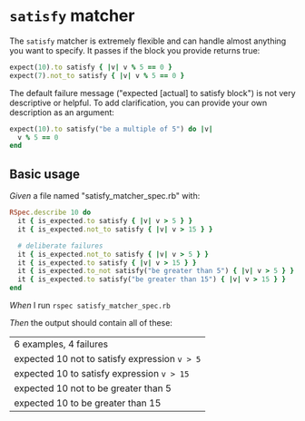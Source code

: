 # `satisfy` matcher

The `satisfy` matcher is extremely flexible and can handle almost anything you want to
  specify. It passes if the block you provide returns true:

  ```ruby
  expect(10).to satisfy { |v| v % 5 == 0 }
  expect(7).not_to satisfy { |v| v % 5 == 0 }
  ```

  The default failure message ("expected [actual] to satisfy block") is not very descriptive or helpful.
  To add clarification, you can provide your own description as an argument:

  ```ruby
  expect(10).to satisfy("be a multiple of 5") do |v|
    v % 5 == 0
  end
  ```

## Basic usage

_Given_ a file named "satisfy_matcher_spec.rb" with:

```ruby
RSpec.describe 10 do
  it { is_expected.to satisfy { |v| v > 5 } }
  it { is_expected.not_to satisfy { |v| v > 15 } }

  # deliberate failures
  it { is_expected.not_to satisfy { |v| v > 5 } }
  it { is_expected.to satisfy { |v| v > 15 } }
  it { is_expected.to_not satisfy("be greater than 5") { |v| v > 5 } }
  it { is_expected.to satisfy("be greater than 15") { |v| v > 15 } }
end
```

_When_ I run `rspec satisfy_matcher_spec.rb`

_Then_ the output should contain all of these:

|                                               |
|-----------------------------------------------|
| 6 examples, 4 failures                        |
| expected 10 not to satisfy expression `v > 5` |
| expected 10 to satisfy expression `v > 15`    |
| expected 10 not to be greater than 5          |
| expected 10 to be greater than 15             |

